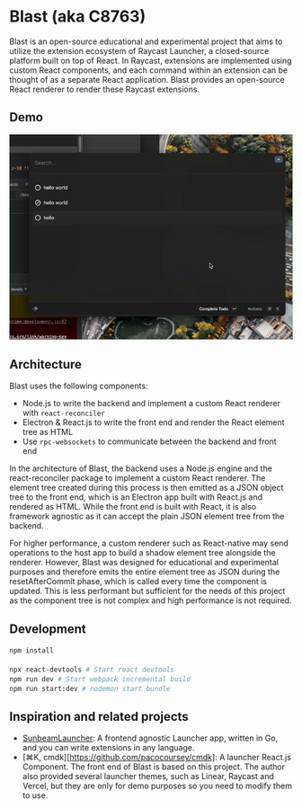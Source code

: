 # Blast (aka C8763)

Blast is an open-source educational and experimental project that aims to utilize the extension ecosystem of Raycast Launcher, a closed-source platform built on top of React. In Raycast, extensions are implemented using custom React components, and each command within an extension can be thought of as a separate React application. Blast provides an open-source React renderer to render these Raycast extensions.

## Demo

![demo_todo](./docs/media/demo_todo.gif)

## Architecture

Blast uses the following components:

- Node.js to write the backend and implement a custom React renderer with `react-reconciler`
- Electron & React.js to write the front end and render the React element tree as HTML
- Use `rpc-websockets` to communicate between the backend and front end

In the architecture of Blast, the backend uses a Node.js engine and the react-reconciler package to implement a custom React renderer. The element tree created during this process is then emitted as a JSON object tree to the front end, which is an Electron app built with React.js and rendered as HTML. While the front end is built with React, it is also framework agnostic as it can accept the plain JSON element tree from the backend.

For higher performance, a custom renderer such as React-native may send operations to the host app to build a shadow element tree alongside the renderer. However, Blast was designed for educational and experimental purposes and therefore emits the entire element tree as JSON during the resetAfterCommit phase, which is called every time the component is updated. This is less performant but sufficient for the needs of this project as the component tree is not complex and high performance is not required.

## Development

```bash
npm install

npx react-devtools # Start react devtools
npm run dev # Start webpack incremental build
npm run start:dev # nodemon start bundle
```

## Inspiration and related projects

- [SunbeamLauncher](https://github.com/SunbeamLauncher/sunbeam): A frontend agnostic Launcher app, written in Go, and you can write extensions in any language.
- [⌘K, cmdk][https://github.com/pacocoursey/cmdk]: A launcher React.js Component. The front end of Blast is based on this project. The author also provided several launcher themes, such as Linear, Raycast and Vercel, but they are only for demo purposes so you need to modify them to use.
